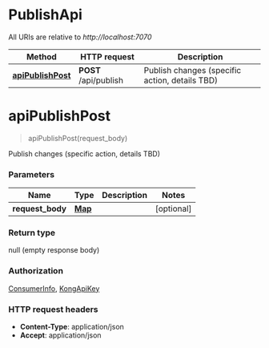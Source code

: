 # PublishApi

All URIs are relative to *http://localhost:7070*

| Method | HTTP request | Description |
|------------- | ------------- | -------------|
| [**apiPublishPost**](PublishApi.md#apiPublishPost) | **POST** /api/publish | Publish changes (specific action, details TBD) |


<a name="apiPublishPost"></a>
# **apiPublishPost**
> apiPublishPost(request\_body)

Publish changes (specific action, details TBD)

### Parameters

|Name | Type | Description  | Notes |
|------------- | ------------- | ------------- | -------------|
| **request\_body** | [**Map**](../Models/AnyType.md)|  | [optional] |

### Return type

null (empty response body)

### Authorization

[ConsumerInfo](../README.md#ConsumerInfo), [KongApiKey](../README.md#KongApiKey)

### HTTP request headers

- **Content-Type**: application/json
- **Accept**: application/json

